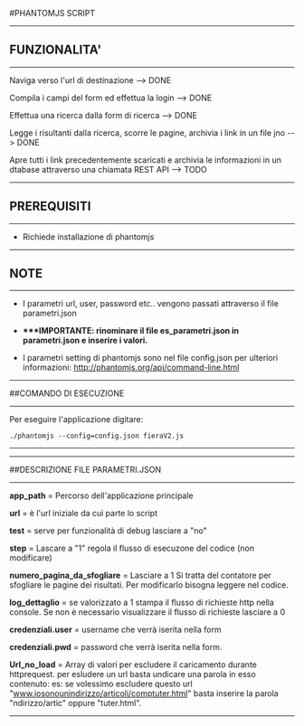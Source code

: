 #PHANTOMJS SCRIPT

***********************************************
## FUNZIONALITA'  
***********************************************

Naviga verso l'url di destinazione -->   DONE

Compila i campi del form ed effettua la login -->  DONE

Effettua una ricerca dalla form di ricerca --> DONE

Legge i risultanti dalla ricerca, scorre le pagine, archivia i link in un file jno  --> DONE

Apre tutti i link precedentemente scaricati e archivia le informazioni in un dtabase attraverso una chiamata REST API --> TODO



**************************************************
## PREREQUISITI   
**************************************************
- Richiede installazione di phantomjs



**************************************************
## NOTE   
**************************************************

- I parametri url, user, password etc.. vengono passati attraverso il file parametri.json

- <b>***IMPORTANTE: rinominare il file es_parametri.json in parametri.json  e inserire i valori.</b>

- I parametri setting di phantomjs sono nel file config.json per ulteriori informazioni: http://phantomjs.org/api/command-line.html


*************************************
##COMANDO DI ESECUZIONE
************************************
Per eseguire l'applicazione digitare:

<pre><code>./phantomjs --config=config.json fieraV2.js
</code></pre>


************************************


*************************************
##DESCRIZIONE FILE PARAMETRI.JSON
************************************
<b>app_path</b> = Percorso dell'applicazione principale

<b>url</b> = è l'url iniziale da cui parte lo script

<b>test</b> = serve per funzionalità di debug lasciare a "no"

<b>step</b> = Lascare a "1" regola il flusso di esecuzone del codice (non modificare)

<b>numero_pagina_da_sfogliare</b> = Lasciare a 1 Si tratta del contatore per sfogliare le pagine dei risultati. Per modificarlo bisogna leggere nel codice.

<b>log_dettaglio</b> = se valorizzato a 1 stampa il flusso di richieste http nella console. Se non è necessario visualizzare il flusso di richieste lasciare a 0

<b>credenziali.user</b> = username che verrà iserita nella form

<b>credenziali.pwd</b> = password che verrà iserita nella form.

<b>Url_no_load</b> = Array di valori per escludere il caricamento durante httprequest.
				per esludere un url basta undicare una parola in esso contenuto:
				es: se volessimo escludere questo url "www.iosonounindirizzo/articoli/comptuter.html" basta
				inserire la parola "ndirizzo/artic" oppure "tuter.html".

************************************





